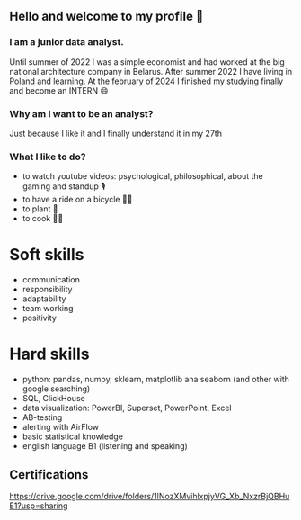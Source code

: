 ## Hello and welcome to my profile 👋

### I am a junior data analyst.
Until summer of 2022 I was a simple economist and had worked at the big national architecture company in Belarus. After summer 2022 I  have living in Poland and learning. 
At the february of 2024 I finished my studying finally and become an INTERN 😄

### Why am I want to be an analyst? 
Just because I like it and I finally understand it in my 27th

### What I like to do?
- to watch youtube videos: psychological, philosophical, about the gaming and standup :studio_microphone:
- to have a ride on a bicycle :biking_woman:
- to plant :hibiscus:
- to cook :woman_cook:


# Soft skills
- communication
- responsibility
- adaptability
- team working
- positivity

# Hard skills
- python: pandas, numpy, sklearn, matplotlib ana seaborn (and other with google searching)
- SQL, ClickHouse
- data visualization: PowerBI, Superset, PowerPoint, Excel
- AB-testing
- alerting with AirFlow
- basic statistical knowledge
- english language B1 (listening and speaking)

## Certifications
https://drive.google.com/drive/folders/1lNozXMvihlxpjyVG_Xb_NxzrBjQBHuE1?usp=sharing
